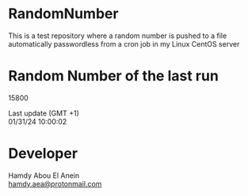 # RandomNumber    
This is a test repository where a random number is pushed to a file automatically passwordless from a cron job in my Linux CentOS server    
# Random Number of the last run   
15800
      
Last update (GMT +1)    
01/31/24 10:00:02
# Developer    
Hamdy Abou El Anein   
hamdy.aea@protonmail.com
